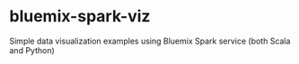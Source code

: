 # bluemix-spark-viz
Simple data visualization examples using Bluemix Spark service (both Scala and Python)

